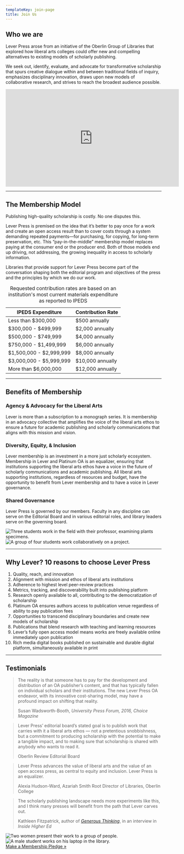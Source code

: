 ```yaml
---
templateKey: join-page
title: Join Us
---
```

<div class="row featurette">
    <div class="col-md-7">
        <h2 class="featurette-heading">Who we are</h2>
        <p class="lead"><span class="intro scala-sans text-primary">Lever Press arose</span> from an initiative of the Oberlin Group of Libraries that explored how liberal arts colleges could offer new and compelling alternatives to existing models of scholarly publishing.</p>
        <p>We seek out, identify, evaluate, and advocate for transformative scholarship that spurs creative dialogue within and between traditional fields of inquiry, emphasizes disciplinary innovation, draws upon new models of collaborative research, and strives to reach the broadest audience possible.</p>
    </div>
    <div class="col-md-5">
        <div class="video-embed embed-responsive embed-responsive-16by9">
            <iframe title="Why Lever Press?" width="560" height="315" src="https://www.youtube.com/embed/GtPgw52VSUU" frameborder="0" allow="accelerometer; encrypted-media; gyroscope; picture-in-picture" allowfullscreen></iframe>
       </div>
    </div>
</div>
<hr class="featurette-divider">
<div class="row featurette">
    <div class="col-md-7 order-md-2">
        <h2 class="featurette-heading">The Membership Model</h2>
        <p class="lead">Publishing high-quality scholarship is costly. No one disputes this.</p>
        <p>Lever Press is premised on the idea that it’s better to pay once for a work and create an open access result than to cover costs through a system demanding repeated payments—for purchasing, for copying, for long-term preservation, etc. This “pay-in-the-middle” membership model replaces paying at the consumer end or the producer end. Both of those models end up driving, not addressing, the growing inequality in access to scholarly information.</p>
        <p>Libraries that provide support for Lever Press become part of the conversation shaping both the editorial program and objectives of the press and the principles by which we do our work.</p>
    </div>
    <div class="col-md-5 order-md-1">
        <table class="table table-bordered">
            <caption class="scala-sans">Requested contribution rates are based on an institution's most current materials expenditure as reported to IPEDS</caption>
            <thead class="scala-sans">
                <tr>
                    <th scope="col">IPEDS Expenditure</th>
                    <th scope="col">Contribution Rate</th>
                </tr>
            </thead>
            <tbody>
                <tr>
                    <td>Less than $300,000</td>
                    <td>$500 annually</td>
                </tr>
                <tr>
                    <td>$300,000 - $499,999</td>
                    <td>$2,000 annually</td>
                </tr>
                <tr>
                    <td>$500,000 - $749,999</td>
                    <td>$4,000 annually</td>
                </tr>
                <tr>
                    <td>$750,000 - $1,499,999</td>
                    <td>$6,000 annually</td>
                </tr>
                <tr>
                    <td>$1,500,000 - $2,999,999</td>
                    <td>$8,000 annually</td>
                </tr>
                <tr>
                    <td>$3,000,000 - $5,999,999</td>
                    <td>$10,000 annually</td>
                </tr>
                <tr>
                    <td>More than $6,000,000</td>
                    <td>$12,000 annually</td>
                </tr>
            </tbody>
        </table>
    </div>
</div>
<hr class="featurette-divider">
<div class="row featurette">
    <div class="col-md-7">
        <h2 class="featurette-heading">Benefits of Membership</h2>
        <h3 class="join-h3 text-primary">Agency &amp; Advocacy for the Liberal Arts</h3>
        <p>Lever is more than a subscription to a monograph series. It is membership in an advocacy collective that amplifies the voice of the liberal arts ethos to ensure a future for academic publishing and scholarly communications that aligns with this mission and vision. </p>
        <h3 class="join-h3 text-primary">Diversity, Equity, &amp; Inclusion</h3>
        <p>Lever membership is an investment in a more just scholarly ecosystem. Membership in Lever and Platinum OA is an equalizer, ensuring that institutions supporting the liberal arts ethos have a voice in the future of scholarly communications and academic publishing. All liberal arts supporting institutions, regardless of resources and budget, have the opportunity to benefit from Lever membership and to have a voice in Lever governance.</p>
        <h3 class="join-h3 text-primary">Shared Governance</h3>
        <p>Lever Press is governed by our members. Faculty in any discipline can serve on the Editorial Board and in various editorial roles, and library leaders serve on the governing board.</p>
    </div>
    <div class="col-md-5">
        <img class="img-fluid" src="/assets/join-us-image-4.jpg" alt="Three students work in the field with their professor, examining plants specimens."/>
        <img class="img-fluid" src="/assets/join-us-image-1.jpg" alt="A group of four students work collaboratively on a project."/>
    </div>
</div>
<hr class="featurette-divider">
<div class="row justify-content-md-center featurette">
    <div class="col-md-10">
        <h2 class="featurette-heading text-center">Why Lever? <span class="text-muted">10 reasons to choose Lever Press</span></h2>
        <p>
            <ol class="join">
                <li>Quality, reach, and innovation</li>
                <li>Alignment with mission and ethos of liberal arts institutions</li>
                <li>Adherence to highest level peer-review practices</li>
                <li>Metrics, tracking, and discoverability built into publishing platform</li>
                <li>Research openly available to all, contributing to the democratization of scholarship</li>
                <li>Platinum OA ensures authors access to publication venue regardless of ability to pay publication fees</li>
                <li>Opportunities to transcend disciplinary boundaries and create new models of scholarship</li>
                <li>Publications that blend research with teaching and learning resources</li>
                <li>Lever’s fully open access model means works are freely available online immediately upon publication</li>
                <li>Rich media digital books published on sustainable and durable digital platform, simultaneously available in print</li>
            </ol>
        </p>
    </div>
</div>
<hr class="featurette-divider">
<div class="row featurette">
    <div class="col-md-7 order-md-2">
        <h2 class="featurette-heading">Testimonials</h2>
        <blockquote class="blockquote">
        <p class="mb-0">The reality is that someone has to pay for the development and distribution of an OA publisher’s content, and that has typically fallen on individual scholars and their institutions. The new Lever Press OA endeavor, with its innovative cost-sharing model, may have a profound impact on shifting that reality.</p>
        <footer class="blockquote-footer">Susan Wadsworth-Booth, <cite title="University Press Forum, 2016, Choice Magazine">University Press Forum, 2016, Choice Magazine</cite>
        </footer>
        </blockquote>
        <blockquote class="blockquote">
        <p class="mb-0">Lever Press’ editorial board’s stated goal is to publish work that carries with it a liberal arts ethos — not a pretentious snobbishness, but a commitment to producing scholarship with the potential to make a tangible impact, and to making sure that scholarship is shared with anybody who wants to read it.</p>
        <footer class="blockquote-footer">Oberlin Review Editorial Board</footer>
        </blockquote>
        <blockquote class="blockquote">
        <p class="mb-0">Lever Press advances the value of liberal arts and the value of an open access press, as central to equity and inclusion. Lever Press is an equalizer.</p> 
        <footer class="blockquote-footer">Alexia Hudson-Ward, Azariah Smith Root Director of Libraries, Oberlin College</footer>
        </blockquote>
        <blockquote class="blockquote">
        <p class="mb-0">The scholarly publishing landscape needs more experiments like this, and I think many presses will benefit from the path that Lever carves out.</p>
        <footer class="blockquote-footer">Kathleen Fitzpatrick, author of <cite><a href="https://jhupbooks.press.jhu.edu/title/generous-thinking">Generous Thinking</a></cite>, in an interview in <cite>Inside Higher Ed</cite>
        </footer>
        </blockquote>
    </div>
    <div class="col-md-5 order-md-1">
        <img class="img-fluid" src="/assets/join-us-image-2.jpg" alt="Two women present their work to a group of people."/>
        <img class="img-fluid" src="/assets/join-us-image-3.jpg" alt="A male student works on his laptop in the library."/>
    </div>
</div>
<div class="row cta-bottom featurette justify-content-md-center">
    <div class="col-md-4 text-center">
        <div className="join-cta text-center">
            <a class="btn btn-primary btn-lg" href="https://forms.gle/3kDMmHqjVC3a7w358" role="button">Make a Membership Pledge »</a>
        </div>
    </div>
</div>